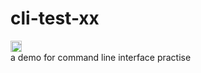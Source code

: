 # cli-test-xx
<a href="https://badge.fury.io/js/cli-test-xx"><img src="https://badge.fury.io/js/cli-test-xx.svg" alt="npm version" height="18"></a><br/>
a demo for command line interface practise
